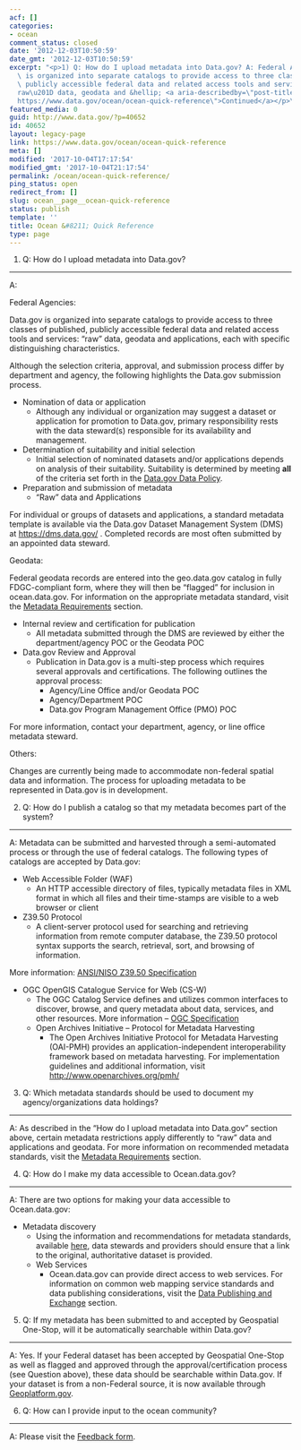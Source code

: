 ```yaml
---
acf: []
categories:
- ocean
comment_status: closed
date: '2012-12-03T10:50:59'
date_gmt: '2012-12-03T10:50:59'
excerpt: "<p>1) Q: How do I upload metadata into Data.gov? A: Federal Agencies: Data.gov\
  \ is organized into separate catalogs to provide access to three classes of published,\
  \ publicly accessible federal data and related access tools and services: \u201C\
  raw\u201D data, geodata and &hellip; <a aria-describedby=\"post-title-40652\" href=\"\
  https://www.data.gov/ocean/ocean-quick-reference\">Continued</a></p>\n"
featured_media: 0
guid: http://www.data.gov/?p=40652
id: 40652
layout: legacy-page
link: https://www.data.gov/ocean/ocean-quick-reference
meta: []
modified: '2017-10-04T17:17:54'
modified_gmt: '2017-10-04T21:17:54'
permalink: /ocean/ocean-quick-reference/
ping_status: open
redirect_from: []
slug: ocean__page__ocean-quick-reference
status: publish
template: ''
title: Ocean &#8211; Quick Reference
type: page
---
```


1) Q: How do I upload metadata into Data.gov?
---------------------------------------------



A:


Federal Agencies:


Data.gov is organized into separate catalogs to provide access to three classes of published, publicly accessible federal data and related access tools and services: “raw” data, geodata and applications, each with specific distinguishing characteristics.


Although the selection criteria, approval, and submission process differ by department and agency, the following highlights the Data.gov submission process.


* Nomination of data or application
	+ Although any individual or organization may suggest a dataset or application for promotion to Data.gov, primary responsibility rests with the data steward(s) responsible for its availability and management.
* Determination of suitability and initial selection
	+ Initial selection of nominated datasets and/or applications depends on analysis of their suitability. Suitability is determined by meeting **all** of the criteria set forth in the [Data.gov Data Policy](http://www.data.gov/datapolicy).
* Preparation and submission of metadata
	+ “Raw” data and Applications


For individual or groups of datasets and applications, a standard metadata template is available via the Data.gov Dataset Management System (DMS) at <https://dms.data.gov/> . Completed records are most often submitted by an appointed data steward.


Geodata:


Federal geodata records are entered into the geo.data.gov catalog in fully FDGC-compliant form, where they will then be “flagged” for inclusion in ocean.data.gov. For information on the appropriate metadata standard, visit the [Metadata Requirements](/communities/node/237/community-of-practice/data-quality) section.


* Internal review and certification for publication
	+ All metadata submitted through the DMS are reviewed by either the department/agency POC or the Geodata POC
* Data.gov Review and Approval
	+ Publication in Data.gov is a multi-step process which requires several approvals and certifications. The following outlines the approval process:
		- Agency/Line Office and/or Geodata POC
		- Agency/Department POC
		- Data.gov Program Management Office (PMO) POC


For more information, contact your department, agency, or line office metadata steward.


Others:


Changes are currently being made to accommodate non-federal spatial data and information. The process for uploading metadata to be represented in Data.gov is in development.



 


2) Q: How do I publish a catalog so that my metadata becomes part of the system?
--------------------------------------------------------------------------------



A: Metadata can be submitted and harvested through a semi-automated process or through the use of federal catalogs. The following types of catalogs are accepted by Data.gov:


* Web Accessible Folder (WAF)
	+ An HTTP accessible directory of files, typically metadata files in XML format in which all files and their time-stamps are visible to a web browser or client
* Z39.50 Protocol
	+ A client-server protocol used for searching and retrieving information from remote computer database, the Z39.50 protocol syntax supports the search, retrieval, sort, and browsing of information.


More information: [ANSI/NISO Z39.50 Specification](http://www.loc.gov/z3950/agency/Z39-50-2003.pdf) 


* OGC OpenGIS Catalogue Service for Web (CS-W)
	+ The OGC Catalog Service defines and utilizes common interfaces to discover, browse, and query metadata about data, services, and other resources. More information – [OGC Specification](http://www.opengeospatial.org/standards/cat)
	+ Open Archives Initiative – Protocol for Metadata Harvesting
		- The Open Archives Initiative Protocol for Metadata Harvesting (OAI-PMH) provides an application-independent interoperability framework based on metadata harvesting. For implementation guidelines and additional information, visit <http://www.openarchives.org/pmh/>



 


3) Q: Which metadata standards should be used to document my agency/organizations data holdings?
------------------------------------------------------------------------------------------------



A: As described in the “How do I upload metadata into Data.gov” section above, certain metadata restrictions apply differently to “raw” data and applications and geodata. For more information on recommended metadata standards, visit the [Metadata Requirements](/communities/node/237/community-of-practice/data-quality) section.



 


4) Q: How do I make my data accessible to Ocean.data.gov?
---------------------------------------------------------



A: There are two options for making your data accessible to Ocean.data.gov:


* Metadata discovery
	+ Using the information and recommendations for metadata standards, available [here](/communities/node/237/community-of-practice/data-quality), data stewards and providers should ensure that a link to the original, authoritative dataset is provided.
	+ Web Services
		- Ocean.data.gov can provide direct access to web services. For information on common web mapping service standards and data publishing considerations, visit the [Data Publishing and Exchange](/communities/node/237/community-of-practice/data-publishing) section.



 


5) Q: If my metadata has been submitted to and accepted by Geospatial One-Stop, will it be automatically searchable within Data.gov?
------------------------------------------------------------------------------------------------------------------------------------



A: Yes. If your Federal dataset has been accepted by Geospatial One-Stop as well as flagged and approved through the approval/certification process (see Question above), these data should be searchable within Data.gov. If your dataset is from a non-Federal source, it is now available through [Geoplatform.gov](http://www.geoplatform.gov/).



 


6) Q: How can I provide input to the ocean community?
-----------------------------------------------------



A: Please visit the [Feedback form](https://www.data.gov/contact).



